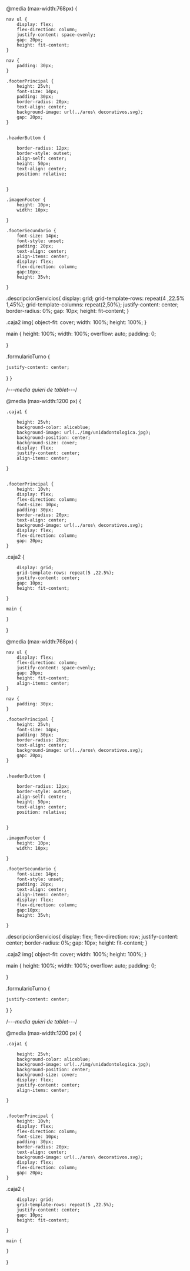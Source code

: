 @media (max-width:768px) {

    nav ul {
        display: flex;
        flex-direction: column;
        justify-content: space-evenly;
        gap: 20px;
        height: fit-content;
    }

    nav {
        padding: 30px;
    }

    .footerPrincipal {
        height: 25vh;
        font-size: 14px;
        padding: 30px;
        border-radius: 20px;
        text-align: center;
        background-image: url(../aros\ decorativos.svg);
        gap: 20px;
    }


    .headerButtom {

        border-radius: 12px;
        border-style: outset;
        align-self: center;
        height: 50px;
        text-align: center;
        position: relative;


    }

    .imagenFooter {
        height: 10px;
        width: 10px;

    }

    .footerSecundario {
        font-size: 14px;
        font-style: unset;
        padding: 20px;
        text-align: center;
        align-items: center;
        display: flex;
        flex-direction: column;
        gap:10px; 
        height: 35vh;
    
    }


.descripcionServicios{
    display: grid;
    grid-template-rows: repeat(4 ,22.5% 1,45%); 
    grid-template-columns: repeat(2,50%);
    justify-content: center;
    border-radius: 0%;
    gap: 10px;
    height: fit-content;
}

.caja2 img{
    object-fit: cover;
    width: 100%;
    height: 100%;
}

main {
    height: 100%;
    width: 100%;
    overflow: auto;
    padding: 0;
    

}

.formularioTurno {

    justify-content: center;
}
}

/*---media quieri de tablet---*/

@media (max-width:1200 px) {

    .caja1 {

        height: 25vh;
        background-color: aliceblue;
        background-image: url(../img/unidadontologica.jpg);
        background-position: center;
        background-size: cover;
        display: flex;
        justify-content: center;
        align-items: center;
    
    }


    .footerPrincipal {
        height: 10vh;
        display: flex;
        flex-direction: column;
        font-size: 10px;
        padding: 30px;
        border-radius: 20px;
        text-align: center;
        background-image: url(../aros\ decorativos.svg);
        display: flex;
        flex-direction: column;
        gap: 20px;
    }



.caja2 {


        display: grid;
        grid-template-rows: repeat(5 ,22.5%); 
        justify-content: center;
        gap: 10px;
        height: fit-content;

    }

    main {

    }

}

@media (max-width:768px) {

    nav ul {
        display: flex;
        flex-direction: column;
        justify-content: space-evenly;
        gap: 20px;
        height: fit-content;
        align-items: center;
    }

    nav {
        padding: 30px;
    }

    .footerPrincipal {
        height: 25vh;
        font-size: 14px;
        padding: 30px;
        border-radius: 20px;
        text-align: center;
        background-image: url(../aros\ decorativos.svg);
        gap: 20px;
    }


    .headerButtom {

        border-radius: 12px;
        border-style: outset;
        align-self: center;
        height: 50px;
        text-align: center;
        position: relative;


    }

    .imagenFooter {
        height: 10px;
        width: 10px;

    }

    .footerSecundario {
        font-size: 14px;
        font-style: unset;
        padding: 20px;
        text-align: center;
        align-items: center;
        display: flex;
        flex-direction: column;
        gap:10px; 
        height: 35vh;
    
    }


.descripcionServicios{
    display: flex;
    flex-direction: row;
    justify-content: center;
    border-radius: 0%;
    gap: 10px;
    height: fit-content;
}

.caja2 img{
    object-fit: cover;
    width: 100%;
    height: 100%;
}

main {
    height: 100%;
    width: 100%;
    overflow: auto;
    padding: 0;
    

}

.formularioTurno {

    justify-content: center;
}
}

/*---media quieri de tablet---*/

@media (max-width:1200 px) {

    .caja1 {

        height: 25vh;
        background-color: aliceblue;
        background-image: url(../img/unidadontologica.jpg);
        background-position: center;
        background-size: cover;
        display: flex;
        justify-content: center;
        align-items: center;
    
    }


    .footerPrincipal {
        height: 10vh;
        display: flex;
        flex-direction: column;
        font-size: 10px;
        padding: 30px;
        border-radius: 20px;
        text-align: center;
        background-image: url(../aros\ decorativos.svg);
        display: flex;
        flex-direction: column;
        gap: 20px;
    }



.caja2 {


        display: grid;
        grid-template-rows: repeat(5 ,22.5%); 
        justify-content: center;
        gap: 10px;
        height: fit-content;

    }

    main {

    }

}